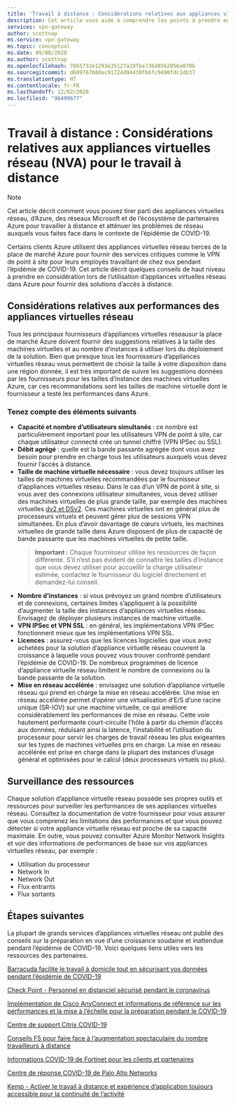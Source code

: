 ```yaml
---
title: 'Travail à distance : Considérations relatives aux appliances virtuelles réseau (NVA) pour le travail à distance | Passerelle VPN Azure'
description: Cet article vous aide à comprendre les points à prendre en compte lorsque vous utilisez des appliances virtuelles réseau dans Azure pendant la pandémie de COVID-19.
services: vpn-gateway
author: scottnap
ms.service: vpn-gateway
ms.topic: conceptual
ms.date: 09/08/2020
ms.author: scottnap
ms.openlocfilehash: 70b5732e1293e35127a19fbe736d8562056a870b
ms.sourcegitcommit: d60976768dec91724d94430fb6fc9498fdc1db37
ms.translationtype: HT
ms.contentlocale: fr-FR
ms.lasthandoff: 12/02/2020
ms.locfileid: "96499677"
---
```

# <a name="working-remotely-network-virtual-appliance-nva-considerations-for-remote-work"></a>Travail à distance : Considérations relatives aux appliances virtuelles réseau (NVA) pour le travail à distance

>[!NOTE]
>Cet article décrit comment vous pouvez tirer parti des appliances virtuelles réseau, d’Azure, des réseaux Microsoft et de l’écosystème de partenaires Azure pour travailler à distance et atténuer les problèmes de réseau auxquels vous faites face dans le contexte de l’épidémie de COVID-19.
>

Certains clients Azure utilisent des appliances virtuelles réseau tierces de la place de marché Azure pour fournir des services critiques comme le VPN de point à site pour leurs employés travaillant de chez eux pendant l’épidémie de COVID-19. Cet article décrit quelques conseils de haut niveau à prendre en considération lors de l’utilisation d’appliances virtuelles réseau dans Azure pour fournir des solutions d’accès à distance.

## <a name="nva-performance-considerations"></a>Considérations relatives aux performances des appliances virtuelles réseau

Tous les principaux fournisseurs d’appliances virtuelles réseausur la place de marché Azure doivent fournir des suggestions relatives à la taille des machines virtuelles et au nombre d’instances à utiliser lors du déploiement de la solution.  Bien que presque tous les fournisseurs d’appliances virtuelles réseau vous permettent de choisir la taille à votre disposition dans une région donnée, il est très important de suivre les suggestions données par les fournisseurs pour les tailles d’instance des machines virtuelles Azure, car ces recommandations sont les tailles de machine virtuelle dont le fournisseur a testé les performances dans Azure.  

### <a name="consider-the-following"></a>Tenez compte des éléments suivants

- **Capacité et nombre d’utilisateurs simultanés** : ce nombre est particulièrement important pour les utilisateurs VPN de point à site, car chaque utilisateur connecté crée un tunnel chiffré (VPN IPSec ou SSL).  
- **Débit agrégé** : quelle est la bande passante agrégée dont vous avez besoin pour prendre en charge tous les utilisateurs auxquels vous devez fournir l’accès à distance.
- **Taille de machine virtuelle nécessaire** : vous devez toujours utiliser les tailles de machines virtuelles recommandées par le fournisseur d’appliances virtuelles réseau.  Dans le cas d’un VPN de point à site, si vous avez des connexions utilisateur simultanées, vous devez utiliser des machines virtuelles de plus grande taille, par exemple des machines virtuelles [dv2 et DSv2](../virtual-machines/dv2-dsv2-series.md "Série dv2 et Dsv2"). Ces machines virtuelles ont en général plus de processeurs virtuels et peuvent gérer plus de sessions VPN simultanées.  En plus d’avoir davantage de cœurs virtuels, les machines virtuelles de grande taille dans Azure disposent de plus de capacité de bande passante que les machines virtuelles de petite taille.
    > **Important :** Chaque fournisseur utilise les ressources de façon différente.  S’il n’est pas évident de connaître les tailles d’instance que vous devez utiliser pour accueillir la charge utilisateur estimée, contactez le fournisseur du logiciel directement et demandez-lui conseil.
- **Nombre d’instances** : si vous prévoyez un grand nombre d’utilisateurs et de connexions, certaines limites s’appliquent à la possibilité d’augmenter la taille des instances d’appliances virtuelles réseau.  Envisagez de déployer plusieurs instances de machine virtuelle.
- **VPN IPSec et VPN SSL** : en général, les implémentations VPN IPSec fonctionnent mieux que les implémentations VPN SSL.  
- **Licences** : assurez-vous que les licences logicielles que vous avez achetées pour la solution d’appliance virtuelle réseau couvrent la croissance à laquelle vous pouvez vous trouver confronté pendant l’épidémie de COVID-19.  De nombreux programmes de licence d’appliance virtuelle réseau limitent le nombre de connexions ou la bande passante de la solution.
- **Mise en réseau accélérée** : envisagez une solution d’appliance virtuelle réseau qui prend en charge la mise en réseau accélérée.  Une mise en réseau accélérée permet d’opérer une virtualisation d’E/S d’une racine unique (SR-IOV) sur une machine virtuelle, ce qui améliore considérablement les performances de mise en réseau. Cette voie hautement performante court-circuite l’hôte à partir du chemin d’accès aux données, réduisant ainsi la latence, l’instabilité et l’utilisation du processeur pour servir les charges de travail réseau les plus exigeantes sur les types de machines virtuelles pris en charge. La mise en réseau accélérée est prise en charge dans la plupart des instances d’usage général et optimisées pour le calcul (deux processeurs virtuels ou plus).

## <a name="monitoring-resources"></a>Surveillance des ressources

Chaque solution d’appliance virtuelle réseau possède ses propres outils et ressources pour surveiller les performances de ses appliances virtuelles réseau.  Consultez la documentation de votre fournisseur pour vous assurer que vous comprenez les limitations des performances et que vous pouvez détecter si votre appliance virtuelle réseau est proche de sa capacité maximale.  En outre, vous pouvez consulter Azure Monitor Network Insights et voir des informations de performances de base sur vos appliances virtuelles réseau, par exemple :

- Utilisation du processeur
- Network In
- Network Out
- Flux entrants
- Flux sortants

## <a name="next-steps"></a>Étapes suivantes

La plupart de grands services d’appliances virtuelles réseau ont publié des conseils sur la préparation en vue d’une croissance soudaine et inattendue pendant l’épidémie de COVID-19. Voici quelques liens utiles vers les ressources des partenaires.

[Barracuda facilite le travail à domicile tout en sécurisant vos données pendant l’épidémie de COVID-19](https://www.barracuda.com/covid-19/work-from-home "Faciliter le travail à domicile tout en sécurisant vos données pendant l’épidémie de COVID-19")

[Check Point - Personnel en distanciel sécurisé pendant le coronavirus](https://www.checkpoint.com/solutions/secure-remote-workforce-during-coronavirus/ "Personnel en distanciel sécurisé pendant le coronavirus")

[Implémentation de Cisco AnyConnect et informations de référence sur les performances et la mise à l’échelle pour la préparation pendant le COVID-19](https://www.cisco.com/c/en/us/support/docs/security/anyconnect-secure-mobility-client/215331-anyconnect-implementation-and-performanc.html "Implémentation de Cisco AnyConnect et informations de référence sur les performances et la mise à l’échelle pour la préparation pendant le COVID-19")

[Centre de support Citrix COVID-19](https://www.citrix.com/support/covid-19-coronavirus.html "Centre de support Citrix COVID-19")

[Conseils F5 pour faire face à l’augmentation spectaculaire du nombre travailleurs à distance](https://www.f5.com/business-continuity "Conseils F5 pour faire face à l’augmentation spectaculaire du nombre travailleurs à distance")

[Informations COVID-19 de Fortinet pour les clients et partenaires](https://www.fortinet.com/covid-19.html "Informations COVID-19 de Fortinet pour les clients et partenaires")

[Centre de réponse COVID-19 de Palo Alto Networks](https://live.paloaltonetworks.com/t5/COVID-19-Response-Center/ct-p/COVID-19_Response_Center "Centre de réponse COVID-19 de Palo Alto Networks")

[Kemp - Activer le travail à distance et expérience d’application toujours accessible pour la continuité de l’activité](https://kemptechnologies.com/remote-work-always-on-application-experience-business-continuity/ "Kemp - Activer le travail à distance et expérience d’application toujours accessible pour la continuité de l’activité")

